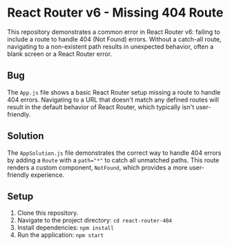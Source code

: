 # React Router v6 - Missing 404 Route

This repository demonstrates a common error in React Router v6: failing to include a route to handle 404 (Not Found) errors.  Without a catch-all route, navigating to a non-existent path results in unexpected behavior, often a blank screen or a React Router error.

## Bug
The `App.js` file shows a basic React Router setup missing a route to handle 404 errors. Navigating to a URL that doesn't match any defined routes will result in the default behavior of React Router, which typically isn't user-friendly.

## Solution
The `AppSolution.js` file demonstrates the correct way to handle 404 errors by adding a `Route` with a `path="*"` to catch all unmatched paths. This route renders a custom component, `NotFound`, which provides a more user-friendly experience.

## Setup
1. Clone this repository.
2. Navigate to the project directory:
   `cd react-router-404`
3. Install dependencies:
   `npm install`
4. Run the application:
   `npm start`